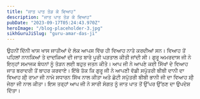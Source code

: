 ```yaml
---
title: "ਜਾਤ ਪਾਤ ਤੋੜ ਕੇ ਵਿਆਹ"
description: "ਜਾਤ ਪਾਤ ਤੋੜ ਕੇ ਵਿਆਹ"
pubDate: "2023-09-17T05:24:43.970Z"
heroImage: "/blog-placeholder-3.jpg"
sikhGuruJiSlug: "guru-amar-das-ji"
---
```


ਉਹਨੀਂ ਦਿੱਨੀ ਖਾਸ ਖਾਸ ਜਾਤੀਆਂ ਦੇ ਲੋਕ ਆਪਸ ਵਿੱਚ ਹੀ ਵਿਆਹ ਨਾਤੇ ਕਰਦੀਆਂ ਸਨ। ਵਿਆਹ ਤੋਂ ਪਹਿਲਾਂ ਨਾਨਕਿਆਂ ਤੇ ਦਾਦਕਿਆਂ ਦੀ ਜਾਤ ਬਾਰੇ ਪੂਰੀ ਪੜਤਾਲ ਕੀਤੀ ਜਾਂਦੀ ਸੀ।
ਗੁਰੂ ਅਮਰਦਾਸ ਜੀ ਨੇ ਇਨ੍ਹਾਂ ਸਮਾਜਕ ਬੰਧਨਾਂ ਨੂੰ ਤੋੜਨ ਲਈ ਬਹੁਤ ਜਤਨ ਕੀਤੇ। ਆਪ ਜੀ ਨੇ ਆਪਣੇ ਕਈ ਸਿੱਖਾਂ ਦੇ ਵਿਆਹ ਜਾਤ ਬਰਾਦਰੀ ਤੋਂ ਬਾਹਰ ਕਰਵਾਏ। ਇੱਥੋ ਤੱਕ ਕਿ ਗੁਰੂ ਜੀ ਨੇ ਆਪਣੀ ਵੱਡੀ ਸਪੁੱਤਰੀ ਬੀਬੀ ਦਾਨੀ ਦਾ ਵਿਆਹ ਸ਼ੀ੍ ਰਾਮਾ ਜੀ ਨਾਮੇ ਸਧਾਰਨ ਸਿੱਖ ਨਾਲ ਕੀਤਾ ਅਤੇ ਛੋਟੀ ਸਪੁੱਤਰੀ ਬੀਬੀ ਭਾਨੀ ਜੀ ਦਾ ਵਿਆਹ ਸ਼ੀ੍ ਜੇਠਾ ਜੀ ਨਾਲ ਕੀਤਾ। ਇਸ ਤਰ੍ਹਾਂ ਆਪ ਜੀ ਨੇ ਸਾਰੀ ਸੰਗਤ ਨੂੰ ਜਾਤ ਪਾਤ ਤੋਂ ਉੱਪਰ ਉੱਠਣ ਦਾ ਉਪਦੇਸ਼ ਦਿੱਤਾ।

